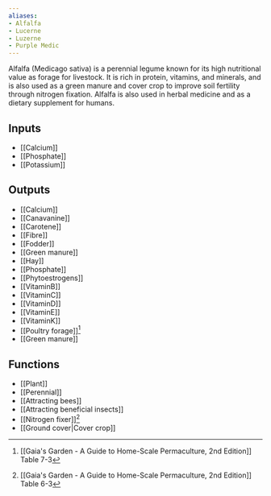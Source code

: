 ```yaml
---
aliases:
- Alfalfa
- Lucerne
- Luzerne
- Purple Medic
---
```

Alfalfa (Medicago sativa) is a perennial legume known for its high nutritional value as forage for livestock. It is rich in protein, vitamins, and minerals, and is also used as a green manure and cover crop to improve soil fertility through nitrogen fixation. Alfalfa is also used in herbal medicine and as a dietary supplement for humans.
## Inputs
 - [[Calcium]]
 - [[Phosphate]]
 - [[Potassium]]

## Outputs
- [[Calcium]]
- [[Canavanine]]
- [[Carotene]]
- [[Fibre]]
- [[Fodder]]
- [[Green manure]]
- [[Hay]]
- [[Phosphate]]
- [[Phytoestrogens]]
- [[VitaminB]]
- [[VitaminC]]
- [[VitaminD]]
- [[VitaminE]]
- [[VitaminK]]
- [[Poultry forage]][^1]
- [[Green manure]]

## Functions
- [[Plant]]
- [[Perennial]]
- [[Attracting bees]]
- [[Attracting beneficial insects]]
- [[Nitrogen fixer]][^2]
- [[Ground cover|Cover crop]]

[^1]: [[Gaia's Garden - A Guide to Home-Scale Permaculture, 2nd Edition]] Table 7-3
[^2]: [[Gaia's Garden - A Guide to Home-Scale Permaculture, 2nd Edition]] Table 6-3